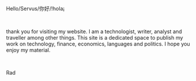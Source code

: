 Hello/Servus/你好/!hola¡

<br />

thank you for visiting my website. I am a technologist, writer, analyst and
traveller among other things. This site is a dedicated space to publish my
work on technology, finance, economics, languages and politics. I hope you
enjoy my material.

<br />

Rad
